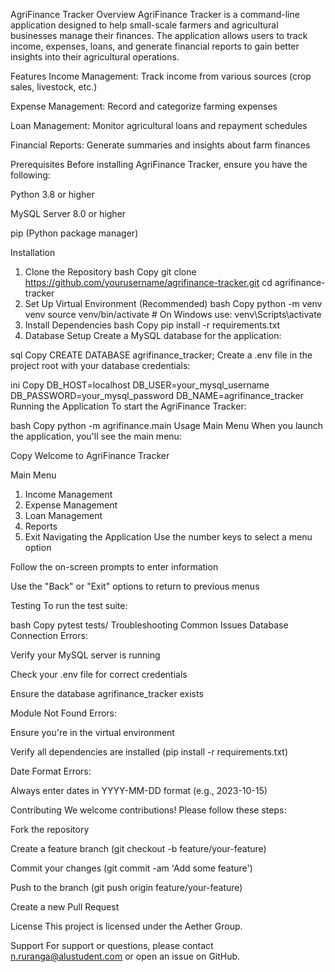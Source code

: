 AgriFinance Tracker
Overview
AgriFinance Tracker is a command-line application designed to help small-scale farmers and agricultural businesses manage their finances. The application allows users to track income, expenses, loans, and generate financial reports to gain better insights into their agricultural operations.

Features
Income Management: Track income from various sources (crop sales, livestock, etc.)

Expense Management: Record and categorize farming expenses

Loan Management: Monitor agricultural loans and repayment schedules

Financial Reports: Generate summaries and insights about farm finances

Prerequisites
Before installing AgriFinance Tracker, ensure you have the following:

Python 3.8 or higher

MySQL Server 8.0 or higher

pip (Python package manager)

Installation
1. Clone the Repository
bash
Copy
git clone https://github.com/yourusername/agrifinance-tracker.git
cd agrifinance-tracker
2. Set Up Virtual Environment (Recommended)
bash
Copy
python -m venv venv
source venv/bin/activate  # On Windows use: venv\Scripts\activate
3. Install Dependencies
bash
Copy
pip install -r requirements.txt
4. Database Setup
Create a MySQL database for the application:

sql
Copy
CREATE DATABASE agrifinance_tracker;
Create a .env file in the project root with your database credentials:

ini
Copy
DB_HOST=localhost
DB_USER=your_mysql_username
DB_PASSWORD=your_mysql_password
DB_NAME=agrifinance_tracker
Running the Application
To start the AgriFinance Tracker:

bash
Copy
python -m agrifinance.main
Usage
Main Menu
When you launch the application, you'll see the main menu:

Copy
Welcome to AgriFinance Tracker

Main Menu
1. Income Management
2. Expense Management
3. Loan Management
4. Reports
5. Exit
Navigating the Application
Use the number keys to select a menu option

Follow the on-screen prompts to enter information

Use the "Back" or "Exit" options to return to previous menus

Testing
To run the test suite:

bash
Copy
pytest tests/
Troubleshooting
Common Issues
Database Connection Errors:

Verify your MySQL server is running

Check your .env file for correct credentials

Ensure the database agrifinance_tracker exists

Module Not Found Errors:

Ensure you're in the virtual environment

Verify all dependencies are installed (pip install -r requirements.txt)

Date Format Errors:

Always enter dates in YYYY-MM-DD format (e.g., 2023-10-15)

Contributing
We welcome contributions! Please follow these steps:

Fork the repository

Create a feature branch (git checkout -b feature/your-feature)

Commit your changes (git commit -am 'Add some feature')

Push to the branch (git push origin feature/your-feature)

Create a new Pull Request

License
This project is licensed under the Aether Group.

Support
For support or questions, please contact n.ruranga@alustudent.com or open an issue on GitHub.